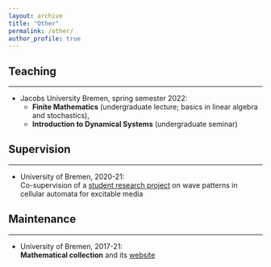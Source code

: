 ```yaml
---
layout: archive
title: "Other"
permalink: /other/
author_profile: true
---
```



## Teaching
---
- Jacobs University Bremen, spring semester 2022:
  - **Finite Mathematics** (undergraduate lecture; basics in linear algebra and stochastics),
  - **Introduction to Dynamical Systems** (undergraduate seminar)


## Supervision
---
- University of Bremen, 2020-21:<br>
Co-supervision of a [student research project]("https://www.uni-bremen.de/en/fb3/studies-teaching/student-research-projects-in-mathematics/assigned-and-completed-projects/wave-patterns-in-cellular-automata-for-excitable-media") on wave patterns in cellular automata for excitable media

  
## Maintenance
---
- University of Bremen, 2017-21:<br>
**Mathematical collection** and its [website]("https://www.uni-bremen.de/appanalysis/mathematical-collection/")


